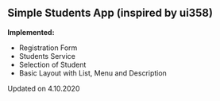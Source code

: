 
## Simple Students App (inspired by ui358)

**Implemented:**
- Registration Form
- Students Service
- Selection of Student
- Basic Layout with List, Menu and Description

Updated on 4.10.2020
